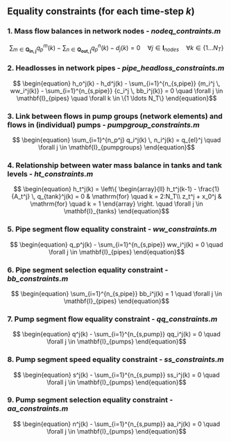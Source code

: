 ## Equality constraints (for each time-step $k$)

### 1. Mass flow balances in network nodes - *nodeq_contraints.m*
```math
    \begin{equation}
        \sum_{m \in \mathbf{Q_{in,j}}} q_p^m(k) - \sum_{n \in \mathbf{Q_{out,j}}} q_p^n (k) - d_j(k) = 0 \quad \forall j \in \mathbf{I}_{nodes} \quad \forall k \in \{1 \ldots N_T\}
    \end{equation}
```
### 2. Headlosses in network pipes - *pipe_headloss_constraints.m*
```math
    \begin{equation}
        h_o^j(k) - h_d^j(k) - \sum_{i=1}^{n_{s,pipe}} {m_i^j \, ww_i^j(k)} - \sum_{i=1}^{n_{s,pipe}} {c_i^j \, bb_i^j(k)} = 0 \quad \forall j \in \mathbf{I}_{pipes} \quad \forall k \in \{1 \ldots N_T\}
    \end{equation}
```
### 3. Link between flows in pump groups (network elements) and flows in (individual) pumps - *pumpgroup_constraints.m*
```math
   \begin{equation}
        \sum_{i=1}^{n_p^j} q_i^j(k) \, n_i^j(k) = q_{el}^j \quad \forall j \in \mathbf{I}_{pumpgroups}
   \end{equation}
```
### 4. Relationship between water mass balance in tanks and tank levels - *ht_constraints.m*
```math
    \begin{equation}
        h_t^j(k) = \left\{
            \begin{array}{ll}
                h_t^j(k-1) - \frac{1}{A_t^j} \, q_{tank}^j(k) = 0 & \mathrm{for} \quad k = 2:N_T\\
                z_t^j + x_0^j & \mathrm{for} \quad k = 1
            \end{array}
        \right. \quad \forall j \in \mathbf{I}_{tanks}
    \end{equation}
```
### 5. Pipe segment flow equality constraint - *ww_constraints.m*
```math
    \begin{equation}
     q_p^j(k) - \sum_{i=1}^{n_{s,pipe}} ww_i^j(k) = 0 \quad \forall j \in \mathbf{I}_{pipes}
    \end{equation}
```
### 6. Pipe segment selection equality constraint - *bb_constraints.m*
```math
    \begin{equation}
     \sum_{i=1}^{n_{s,pipe}} bb_i^j(k) = 1 \quad \forall j \in \mathbf{I}_{pipes}
    \end{equation}
```
### 7. Pump segment flow equality constraint - *qq_constraints.m*
```math
    \begin{equation}
     q^j(k) - \sum_{i=1}^{n_{s,pump}} qq_i^j(k) = 0 \quad \forall j \in \mathbf{I}_{pumps}
    \end{equation}
```
### 8. Pump segment speed equality constraint - *ss_constraints.m*
```math
    \begin{equation}
     s^j(k) - \sum_{i=1}^{n_{s,pump}} ss_i^j(k) = 0 \quad \forall j \in \mathbf{I}_{pumps}
    \end{equation}
```
### 9. Pump segment selection equality constraint - *aa_constraints.m*
```math
    \begin{equation}
     n^j(k) - \sum_{i=1}^{n_{s,pump}} aa_i^j(k) = 0 \quad \forall j \in \mathbf{I}_{pumps}
    \end{equation}
```


